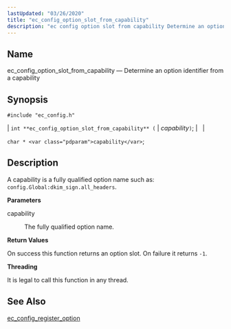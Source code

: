 ```yaml
---
lastUpdated: "03/26/2020"
title: "ec_config_option_slot_from_capability"
description: "ec config option slot from capability Determine an option identifier from a capability int ec config option slot from capability capability char capability A capability is a fully qualified option name such as config Global dkim sign all headers capability The fully qualified option name On success this function returns..."
---
```


<a name="apis.ec_config_option_slot_from_capablity"></a> 
## Name

ec_config_option_slot_from_capability — Determine an option identifier from a capability

## Synopsis

`#include "ec_config.h"`

| `int **ec_config_option_slot_from_capability** (` | <var class="pdparam">capability</var>`)`; |   |

`char * <var class="pdparam">capability</var>`;<a name="idp57725408"></a> 
## Description

A capability is a fully qualified option name such as: `config.Global:dkim_sign.all_headers`.

**<a name="idp57727552"></a> Parameters**

<dl class="variablelist">

<dt>capability</dt>

<dd>

The fully qualified option name.

</dd>

</dl>

**<a name="idp57730304"></a> Return Values**

On success this function returns an option slot. On failure it returns `-1`.

**<a name="idp57731712"></a> Threading**

It is legal to call this function in any thread.

<a name="idp57733136"></a> 
## See Also

[ec_config_register_option](/momentum/3/3-api/apis-ec-config-register-option)